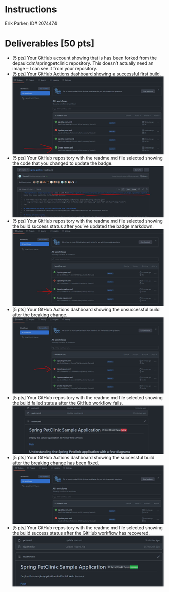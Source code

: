 # Instructions
Erik Parker; ID# 2074474

# Deliverables [50 pts]
- [5 pts] Your GitHub account showing that is has been forked from the depaulcdm/springpetclinic repository. This doesn’t actually need an image – I can see it from your repository.
- [5 pts] Your GitHub Actions dashboard showing a successful first build.
![Actions #1](figures/actions1.JPG)
- [5 pts] Your GitHub repository with the readme.md file selected showing the code that you changed to update the badge.
![Actions #2](figures/actions2.JPG)
- [5 pts] Your GitHub repository with the readme.md file selected showing the build success status after you’ve updated the badge markdown.
![Actions #3](figures/actions3.JPG)
- [5 pts] Your GitHub Actions dashboard showing the unsuccessful build after the breaking change.
![Actions #4](figures/actions4.JPG)
- [5 pts] Your GitHub repository with the readme.md file selected showing the build failed status after the GitHub workflow fails.
![Actions #5](figures/actions5.JPG)
- [5 pts] Your GitHub Actions dashboard showing the successful build after the breaking change has been fixed.
![Actions #6](figures/actions6.JPG)
- [5 pts] Your GitHub repository with the readme.md file selected showing the build success status after the GitHub workflow has recovered.
![Actions #7](figures/actions7.JPG)
